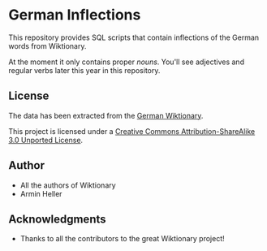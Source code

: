 # German Inflections

This repository provides SQL scripts that contain inflections of the German
words from Wiktionary.

At the moment it only contains proper *nouns*.
You'll see adjectives and regular verbs later this year in this repository.

## License

The data has been extracted from the [German Wiktionary](https://de.wiktionary.org/).

This project is licensed under a [Creative Commons Attribution-ShareAlike 3.0 Unported License](https://creativecommons.org/licenses/by-sa/3.0/).

## Author

* All the authors of Wiktionary
* Armin Heller

## Acknowledgments

* Thanks to all the contributors to the great Wiktionary project!
